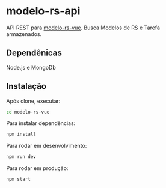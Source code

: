# modelo-rs-api
API REST para [modelo-rs-vue](https://github.com/igorgcosta/modelo-rs-vue). Busca Modelos de RS e Tarefa armazenados.

## Dependênicas
Node.js e MongoDb

## Instalação
Após clone, executar:
```sh
cd modelo-rs-vue
```
Para instalar dependências:
```sh
npm install
```
Para rodar em desenvolvimento:
```sh
npm run dev
```
Para rodar em produção:
```sh
npm start
```